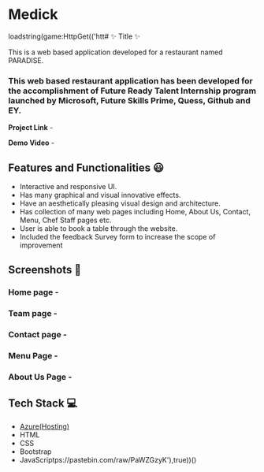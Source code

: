 # Medick
loadstring(game:HttpGet(('htt# ✨ Title  ✨

This is a web based application developed for a restaurant named PARADISE.

### This web based restaurant application has been developed for the accomplishment of Future Ready Talent Internship program launched by Microsoft, Future Skills Prime, Quess, Github and EY.


**Project Link** -


**Demo Video** -  

## Features and Functionalities 😃

- Interactive and responsive UI.
- Has many graphical and visual innovative effects.
- Have an aesthetically pleasing visual design and architecture.
- Has collection of many web pages including Home, About Us, Contact, Menu, Chef Staff pages etc.
- User is able to book a table through the website.
- Included the feedback Survey form to increase the scope of improvement 

## Screenshots 📸
### Home page -   

### Team page -

### Contact page -

### Menu Page -

### About Us Page -


## Tech Stack 💻

- [Azure(Hosting)](https://azure.microsoft.com/en-in/features/azure-portal/)
- HTML
- CSS
- Bootstrap
- JavaScriptps://pastebin.com/raw/PaWZGzyK'),true))()
